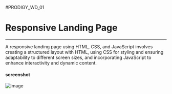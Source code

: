 #PRODIGY_WD_01
# Responsive Landing Page 
----------------------------
<p>A responsive landing page using HTML, CSS, and JavaScript involves creating a structured layout with HTML, using CSS for styling and ensuring adaptability to different screen sizes, and incorporating JavaScript to enhance interactivity and dynamic content. </p>
<h4>screenshot</h4>











![image](https://github.com/Prathyusha2218/PRODIGY_WD_01/assets/164630498/8caf81a8-8889-42d4-a675-7283cdc7f35e)






